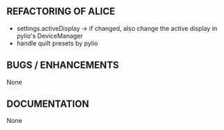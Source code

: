 ## REFACTORING OF ALICE
- settings.activeDisplay -> if changed, also change the active display in pylio's DeviceManager
- handle quilt presets by pylio 


## BUGS / ENHANCEMENTS

None



## DOCUMENTATION

None
